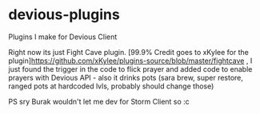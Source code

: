 # devious-plugins
Plugins I make for Devious Client

Right now its just Fight Cave plugin. [99.9% Credit goes to xKylee for the plugin]<https://github.com/xKylee/plugins-source/blob/master/fightcave> , I just found the trigger in the code to flick prayer and added code to enable prayers with Devious API - also it drinks pots (sara brew, super restore, ranged pots at hardcoded lvls, probably should change those)

PS sry Burak wouldn't let me dev for Storm Client so :c 
